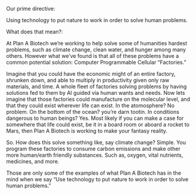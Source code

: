Our prime directive:

Using technology to put nature to work in order to solve human problems.

What does that mean?:

At Plan A Biotech we’re working to help solve some of humanities hardest problems, such as climate change, clean water, and hunger among many others. However what we’ve found is that all of these problems have a common potential solution: Computer Programmable Cellular “Factories.”

Imagine that you could have the economic might of an entire factory, shrunken down, and able to multiply in productivity given only raw materials, and time. A whole fleet of factories solving problems by having solutions fed to them by AI guided via human wants and needs. Now lets imagine that those factories could manufacture on the molecular level, and that they could exist wherever life can exist. In the atomosphere? No problem. On the bottom of the ocean? you’re darn tootin. In  conditions dangerous to human beings? Yes. Most likely if you can make a case for somewhere that life could exist, be it in a board room or aboard a rocket to Mars, then Plan A Biotech is working to make your fantasy reality.

So. How does this solve something like, say climate change? Simple. You program these factories to consume carbon emissions and make other more human/earth friendly substances. Such as, oxygen, vital nutrients, medicines, and more.

Those are only some of the examples of what Plan A Biotech has in the mind when we say “Use technology to put nature to work in order to solve human problems.”
